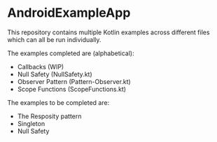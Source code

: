 # AndroidExampleApp
This repository contains multiple Kotlin examples across different files which can all be run individually.

The examples completed are (alphabetical):
- Callbacks (WIP)
- Null Safety (NullSafety.kt)
- Observer Pattern (Pattern-Observer.kt)
- Scope Functions (ScopeFunctions.kt)

The examples to be completed are:
- The Resposity pattern
- Singleton
- Null Safety
